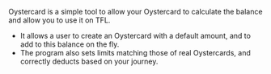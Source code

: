 Oystercard is a simple tool to allow your Oystercard to calculate the balance and allow you to use it on TFL. 
* It allows a user to create an Oystercard with a default amount, and to add to this balance on the fly. 
* The program also sets limits matching those of real Oystercards, and correctly deducts based on your journey.



